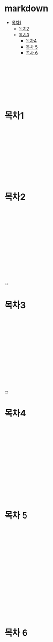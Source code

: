 # markdown
* [목차1](목차1)
    * [목차2](목차2)
    * [목차3](목차3)
        * [목차4](목차4)
        * [목차 5](목차-5)
        * [목차 6](목차-6)
<br><br><br><br><br><br><br><br><br>

# 목차1
<br><br><br><br><br><br><br><br><br><br>
# 목차2
<br><br><br><br><br><br><br><br><br><br><br><br><br><br>ㅍ
# 목차3

<br><br><br><br><br><br><br><br><br><br><br><br><br><br>ㅍ

# 목차4

<br><br><br><br><br><br><br><br><br><br><br><br><br><br>

# 목차 5

<br><br><br><br><br><br><br><br><br><br><br><br><br><br><br><br><br>

# 목차 6
